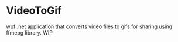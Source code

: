 # VideoToGif
wpf .net application that converts video files to gifs for sharing using ffmepg library.
WIP
